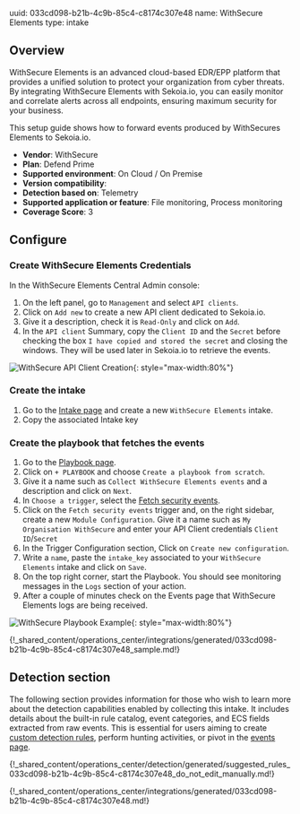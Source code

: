 uuid: 033cd098-b21b-4c9b-85c4-c8174c307e48
name: WithSecure Elements
type: intake

## Overview

WithSecure Elements is an advanced cloud-based EDR/EPP platform that provides a unified solution to protect your organization from cyber threats. By integrating WithSecure Elements with Sekoia.io, you can easily monitor and correlate alerts across all endpoints, ensuring maximum security for your business.

This setup guide shows how to forward events produced by WithSecures Elements to Sekoia.io.

- **Vendor**: WithSecure
- **Plan**: Defend Prime
- **Supported environment**: On Cloud / On Premise
- **Version compatibility**:
- **Detection based on**: Telemetry
- **Supported application or feature**: File monitoring, Process monitoring
- **Coverage Score**: 3

## Configure

### Create WithSecure Elements Credentials

In the WithSecure Elements Central Admin console:

1. On the left panel, go to `Management` and select `API clients`.
2. Click on `Add new` to create a new API client dedicated to Sekoia.io.
3. Give it a description, check it is `Read-Only` and click on `Add`.
4. In the `API client` Summary, copy the `Client ID` and the `Secret` before checking the box `I have copied and stored the secret` and closing the windows. They will be used later in Sekoia.io to retrieve the events.

![WithSecure API Client Creation](/assets/operation_center/integration_catalog/endpoint/withsecure/withsecure_create_api_client.png){: style="max-width:80%"}

### Create the intake

1. Go to the [Intake page](https://app.sekoia.io/operations/intakes) and create a new `WithSecure Elements` intake.
2. Copy the associated Intake key

### Create the playbook that fetches the events

1. Go to the [Playbook page](https://app.sekoia.io/operations/playbooks).
2. Click on `+ PLAYBOOK` and choose `Create a playbook from scratch`.  
3. Give it a name such as `Collect WithSecure Elements events` and a description and click on `Next`.
4. In `Choose a trigger`, select the [Fetch security events](../../../../automate/library/withsecure).
5. Click on the `Fetch security events` trigger and, on the right sidebar, create a new `Module Configuration`. Give it a name  such as `My Organisation WithSecure` and enter your API Client credentials `Client ID`/`Secret`
6. In the Trigger Configuration section, Click on `Create new configuration`.
8. Write a `name`, paste the `intake_key` associated to your `WithSecure Elements` intake and click on `Save`.
9. On the top right corner, start the Playbook. You should see monitoring messages in the `Logs` section of your action.
10. After a couple of minutes check on the Events page that WithSecure Elements logs are being received.

![WithSecure Playbook Example](/assets/operation_center/integration_catalog/endpoint/withsecure/withsecure_playbook_collect.png){: style="max-width:80%"}

{!_shared_content/operations_center/integrations/generated/033cd098-b21b-4c9b-85c4-c8174c307e48_sample.md!}

## Detection section

The following section provides information for those who wish to learn more about the detection capabilities enabled by collecting this intake. It includes details about the built-in rule catalog, event categories, and ECS fields extracted from raw events. This is essential for users aiming to create [custom detection rules](/docs/xdr/features/detect/sigma.md), perform hunting activities, or pivot in the [events page](/docs/xdr/features/investigate/events.md).

{!_shared_content/operations_center/detection/generated/suggested_rules_033cd098-b21b-4c9b-85c4-c8174c307e48_do_not_edit_manually.md!}

{!_shared_content/operations_center/integrations/generated/033cd098-b21b-4c9b-85c4-c8174c307e48.md!}